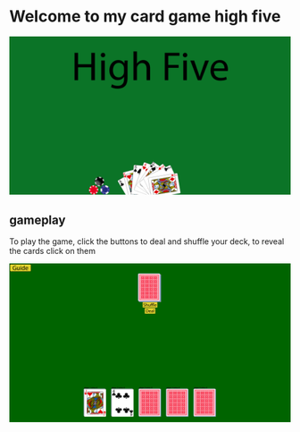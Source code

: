<h1> Welcome to my card game high five </h1>

![main menu](./images/main-menu.png)

<h2> gameplay </h2>
<p1> To play the game, click the buttons to deal and shuffle your deck, to reveal the cards click on them </p1>

![gameplay](./images/game-showcase.png)
